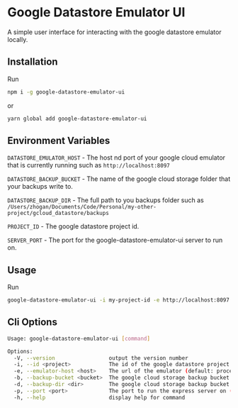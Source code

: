 # Google Datastore Emulator UI

A simple user interface for interacting with the google datastore emulator locally.

## Installation

Run 

```sh
npm i -g google-datastore-emulator-ui
``` 
or 

```sh
yarn global add google-datastore-emulator-ui
```

## Environment Variables

`DATASTORE_EMULATOR_HOST` - The host nd port of your google cloud emulator that is currently running such as `http://localhost:8097`

`DATASTORE_BACKUP_BUCKET` - The name of the google cloud storage folder that your backups write to.

`DATASTORE_BACKUP_DIR` - The full path to you backups folder such as `/Users/zhogan/Documents/Code/Personal/my-other-project/gcloud_datastore/backups`

`PROJECT_ID` - The google datastore project id.

`SERVER_PORT` - The port for the google-datastore-emulator-ui server to run on.

## Usage

Run 

```sh
google-datastore-emulator-ui -i my-project-id -e http://localhost:8097 -b my-backups-bucket -d /Users/zhogan/Documents/Code/Personal/my-other-project/gcloud_datastore/backups
```

## Cli Options

```sh
Usage: google-datastore-emulator-ui [command]

Options:
  -V, --version                 output the version number
  -i, --id <project>            The id of the google datastore project. (default: process.env.PROJECT_ID)
  -e, --emulator-host <host>    The url of the emulator (default: process.env.DATASTORE_EMULATOR_HOST)
  -b, --backup-bucket <bucket>  The google cloud storage backup bucket (default: process.env.DATASTORE_BACKUP_BUCKET)
  -d, --backup-dir <dir>        The google cloud storage backup bucket (default: process.env.DATASTORE_BACKUP_DIR)
  -p, --port <port>             The port to run the express server on (default: process.env.SERVER_PORT || "8002")
  -h, --help                    display help for command
```